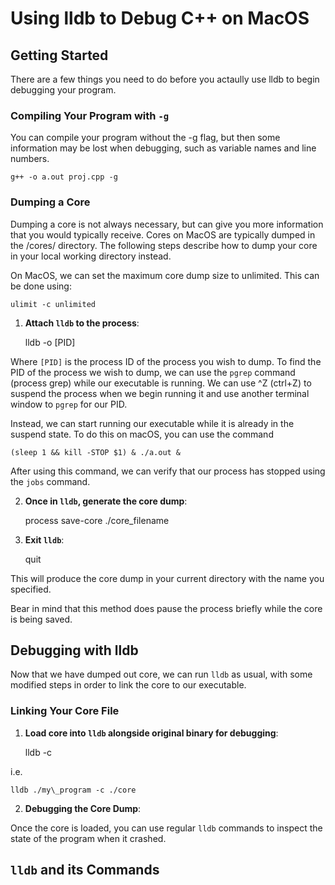 # Using lldb to Debug C++ on MacOS

## Getting Started

There are a few things you need to do before you actaully use lldb to begin
debugging your program. 

### Compiling Your Program with `-g`

You can compile your program without the -g flag, but then some information may
be lost when debugging, such as variable names and line numbers.

    g++ -o a.out proj.cpp -g

### Dumping a Core

Dumping a core is not always necessary, but can give you more information that
you would typically receive. Cores on MacOS are typically dumped in the /cores/
directory. The following steps describe how to dump your core in your local
working directory instead.

On MacOS, we can set the maximum core dump size to unlimited. This can be done
using:

    ulimit -c unlimited

1. **Attach `lldb` to the process**:

    lldb -o [PID]

Where `[PID]` is the process ID of the process you wish to dump. To find the PID
of the process we wish to dump, we can use the `pgrep` command (process grep)
while our executable is running. We can use ^Z (ctrl+Z) to suspend the process
when we begin running it and use another terminal window to `pgrep` for our PID.

Instead, we can start running our executable while it is already in the suspend
state. To do this on macOS, you can use the command

    (sleep 1 && kill -STOP $1) & ./a.out &

After using this command, we can verify that our process has stopped using the
`jobs` command.

2. **Once in `lldb`, generate the core dump**:

    process save-core ./core_filename

3. **Exit `lldb`**:

    quit

This will produce the core dump in your current directory with the name you
specified. 

Bear in mind that this method does pause the process briefly while the core is
being saved.

## Debugging with lldb

Now that we have dumped out core, we can run `lldb` as usual, with some modified
steps in order to link the core to our executable.

### Linking Your Core File

1. **Load core into `lldb` alongside original binary for debugging**:

    lldb <path-to-binary> -c <path-to-core-dump>

i.e.
    
    lldb ./my\_program -c ./core

2. **Debugging the Core Dump**:

Once the core is loaded, you can use regular `lldb` commands to inspect the
state of the program when it crashed.

## `lldb` and its Commands



